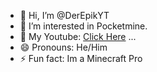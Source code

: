 - 👋 Hi, I’m @DerEpikYT
- 👀 I’m interested in Pocketmine.
- 🤟 My Youtube: [Click Here](https://youtube.com/@DerEpikGamer) ...
- 😄 Pronouns: He/Him
- ⚡ Fun fact: Im a Minecraft Pro

<!---
DerEpikYT/DerEpikYT is a ✨ special ✨ repository because its `README.md` (this file) appears on your GitHub profile.
You can click the Preview link to take a look at your changes.
--->
